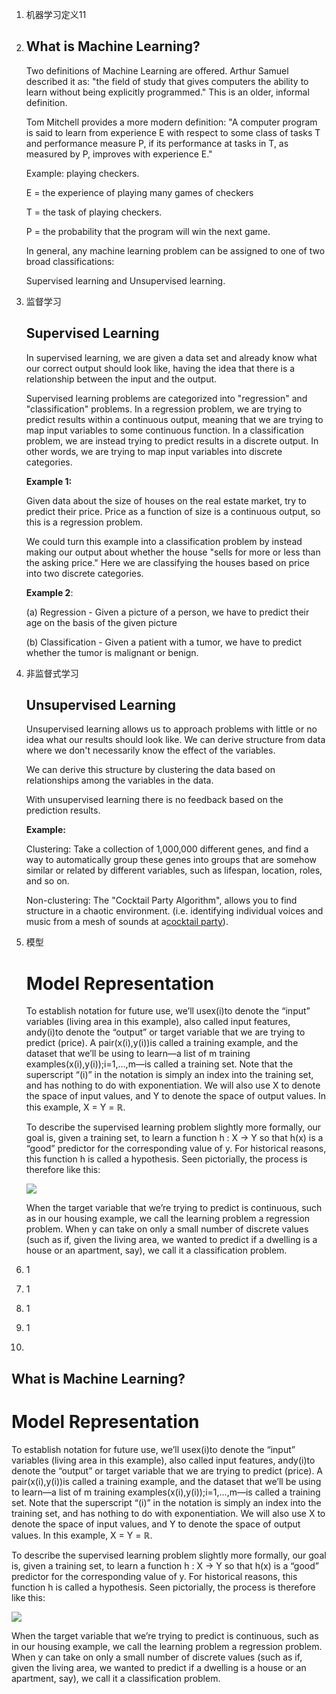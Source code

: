 1. 机器学习定义11
2. ##  What is Machine Learning?

   Two definitions of Machine Learning are offered. Arthur Samuel described it as: "the field of study that gives computers the ability to learn without being explicitly programmed." This is an older, informal definition.

   Tom Mitchell provides a more modern definition: "A computer program is said to learn from experience E with respect to some class of tasks T and performance measure P, if its performance at tasks in T, as measured by P, improves with experience E."

   Example: playing checkers.

   E = the experience of playing many games of checkers

   T = the task of playing checkers.

   P = the probability that the program will win the next game.

   In general, any machine learning problem can be assigned to one of two broad classifications:

   Supervised learning and Unsupervised learning.

3. 监督学习
   ## Supervised Learning

   In supervised learning, we are given a data set and already know what our correct output should look like, having the idea that there is a relationship between the input and the output.

   Supervised learning problems are categorized into "regression" and "classification" problems. In a regression problem, we are trying to predict results within a continuous output, meaning that we are trying to map input variables to some continuous function. In a classification problem, we are instead trying to predict results in a discrete output. In other words, we are trying to map input variables into discrete categories.

   **Example 1:**

   Given data about the size of houses on the real estate market, try to predict their price. Price as a function of size is a continuous output, so this is a regression problem.

   We could turn this example into a classification problem by instead making our output about whether the house "sells for more or less than the asking price." Here we are classifying the houses based on price into two discrete categories.

   **Example 2**:

   \(a\) Regression - Given a picture of a person, we have to predict their age on the basis of the given picture

   \(b\) Classification - Given a patient with a tumor, we have to predict whether the tumor is malignant or benign.

4. 非监督式学习

   ## Unsupervised Learning

   Unsupervised learning allows us to approach problems with little or no idea what our results should look like. We can derive structure from data where we don't necessarily know the effect of the variables.

   We can derive this structure by clustering the data based on relationships among the variables in the data.

   With unsupervised learning there is no feedback based on the prediction results.

   **Example:**

   Clustering: Take a collection of 1,000,000 different genes, and find a way to automatically group these genes into groups that are somehow similar or related by different variables, such as lifespan, location, roles, and so on.

   Non-clustering: The "Cocktail Party Algorithm", allows you to find structure in a chaotic environment. \(i.e. identifying individual voices and music from a mesh of sounds at a[cocktail party](https://en.wikipedia.org/wiki/Cocktail_party_effect)\).

5. 模型
   # Model Representation

   To establish notation for future use, we’ll usex\(i\)to denote the “input” variables \(living area in this example\), also called input features, andy\(i\)to denote the “output” or target variable that we are trying to predict \(price\). A pair\(x\(i\),y\(i\)\)is called a training example, and the dataset that we’ll be using to learn—a list of m training examples\(x\(i\),y\(i\)\);i=1,...,m—is called a training set. Note that the superscript “\(i\)” in the notation is simply an index into the training set, and has nothing to do with exponentiation. We will also use X to denote the space of input values, and Y to denote the space of output values. In this example, X = Y = ℝ.

   To describe the supervised learning problem slightly more formally, our goal is, given a training set, to learn a function h : X → Y so that h\(x\) is a “good” predictor for the corresponding value of y. For historical reasons, this function h is called a hypothesis. Seen pictorially, the process is therefore like this:

   ![](https://d3c33hcgiwev3.cloudfront.net/imageAssetProxy.v1/H6qTdZmYEeaagxL7xdFKxA_2f0f671110e8f7446bb2b5b2f75a8874_Screenshot-2016-10-23-20.14.58.png?expiry=1493769600000&hmac=PxXp0ToZaccdxgRVxV8k10wkIglDJqHn8PkBeKOPh_I)

   When the target variable that we’re trying to predict is continuous, such as in our housing example, we call the learning problem a regression problem. When y can take on only a small number of discrete values \(such as if, given the living area, we wanted to predict if a dwelling is a house or an apartment, say\), we call it a classification problem.

6. 1
7. 1
8. 1
9. 1
10. 
## What is Machine Learning?

# Model Representation

To establish notation for future use, we’ll usex\(i\)to denote the “input” variables \(living area in this example\), also called input features, andy\(i\)to denote the “output” or target variable that we are trying to predict \(price\). A pair\(x\(i\),y\(i\)\)is called a training example, and the dataset that we’ll be using to learn—a list of m training examples\(x\(i\),y\(i\)\);i=1,...,m—is called a training set. Note that the superscript “\(i\)” in the notation is simply an index into the training set, and has nothing to do with exponentiation. We will also use X to denote the space of input values, and Y to denote the space of output values. In this example, X = Y = ℝ.

To describe the supervised learning problem slightly more formally, our goal is, given a training set, to learn a function h : X → Y so that h\(x\) is a “good” predictor for the corresponding value of y. For historical reasons, this function h is called a hypothesis. Seen pictorially, the process is therefore like this:

![](https://d3c33hcgiwev3.cloudfront.net/imageAssetProxy.v1/H6qTdZmYEeaagxL7xdFKxA_2f0f671110e8f7446bb2b5b2f75a8874_Screenshot-2016-10-23-20.14.58.png?expiry=1493769600000&hmac=PxXp0ToZaccdxgRVxV8k10wkIglDJqHn8PkBeKOPh_I)

When the target variable that we’re trying to predict is continuous, such as in our housing example, we call the learning problem a regression problem. When y can take on only a small number of discrete values \(such as if, given the living area, we wanted to predict if a dwelling is a house or an apartment, say\), we call it a classification problem.



